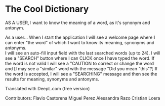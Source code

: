 # The Cool Dictionary 

AS A USER, I want to know the meaning of a word, as it's synonym and antonym.

As a user...
When I start the application
I will see a welcome page where I can enter "the word" of which I want to know its meaning, synonyms and antonyms.  
I will see an auto-fill input field with the last searched words (up to 24).
I will see a "SEARCH" button where I can CLICK once I have typed the word.
If the word is not valid I will see a "CAUTION to correct or change the word and [I may see a "similar" word with the message "Did you mean "this"?]
If the word is accepted, I will see a "SEARCHING" message and then see the results for meaning, synonyms and antonyms.

Translated with DeepL.com (free version)



Contributors:
Flavio Castorena
Miguel Perez
Alessandra Razo
Cristian Loera 

